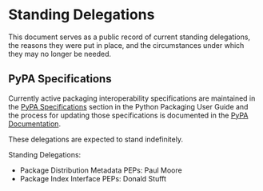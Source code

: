 # Standing Delegations

This document serves as a public record of current standing delegations, the
reasons they were put in place, and the circumstances under which they may no
longer be needed.

## PyPA Specifications

Currently active packaging interoperability specifications are maintained in
the [PyPA Specifications] section in the Python Packaging User Guide and the
process for updating those specifications is documented in the [PyPA
Documentation].

These delegations are expected to stand indefinitely.

Standing Delegations:

- Package Distribution Metadata PEPs: Paul Moore
- Package Index Interface PEPs: Donald Stufft

[PyPA Specifications]: https://packaging.python.org/specifications/
[PyPA Documentation]: https://www.pypa.io/en/latest/specifications/

